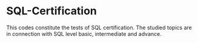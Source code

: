 # SQL-Certification
This codes constitute the tests of SQL certification. The studied topics are in connection with SQL level basic, intermediate and advance.

